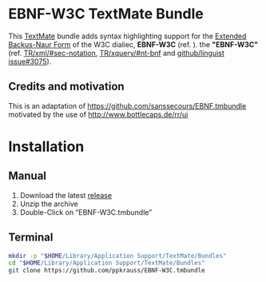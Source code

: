 # EBNF-W3C TextMate Bundle

This [TextMate](https://github.com/textmate/textmate) bundle adds syntax highlighting support for the [Extended Backus-Naur Form](https://en.wikipedia.org/wiki/Extended_Backus–Naur_Form) of the W3C dialiec, **EBNF-W3C** (ref. ).
the **"EBNF-W3C"** (ref. [TR/xml/#sec-notation](https://www.w3.org/TR/xml/#sec-notation), [TR/xquery/#nt-bnf](https://www.w3.org/TR/xquery/#nt-bnf) and [github/linguist issue#3075](https://github.com/github/linguist/issues/3075#issuecomment-314835300)).

## Credits and motivation

This is an adaptation of https://github.com/sanssecours/EBNF.tmbundle motivated by the use of http://www.bottlecaps.de/rr/ui

# Installation

## Manual

1. Download the latest [release][]
2. Unzip the archive
3. Double-Click on “EBNF-W3C.tmbundle”

[release]: http://github.com/ppkrauss/EBNF-W3C.tmbundle/releases

## Terminal

```sh
mkdir -p "$HOME/Library/Application Support/TextMate/Bundles"
cd "$HOME/Library/Application Support/TextMate/Bundles"
git clone https://github.com/ppkrauss/EBNF-W3C.tmbundle
```
